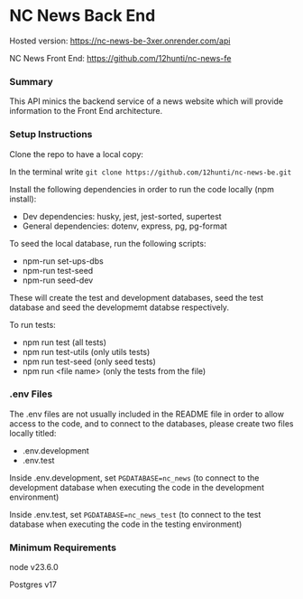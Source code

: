 # NC News Back End

Hosted version: https://nc-news-be-3xer.onrender.com/api

NC News Front End: https://github.com/12hunti/nc-news-fe

### Summary

This API minics the backend service of a news website which will provide information to the Front End architecture. 

### Setup Instructions

Clone the repo to have a local copy:

In the terminal write `git clone https://github.com/12hunti/nc-news-be.git`


Install the following dependencies in order to run the code locally (npm install):

- Dev dependencies: husky, jest, jest-sorted, supertest
- General dependencies: dotenv, express, pg, pg-format

To seed the local database, run the following scripts:

- npm-run set-ups-dbs 
- npm-run test-seed
- npm-run seed-dev

These will create the test and development databases, seed the test database and seed the developmemt databse respectively.

To run tests:

- npm run test (all tests)
- npm run test-utils (only utils tests)
- npm run test-seed (only seed tests)
- npm run \<file name>  (only the tests from the file)


<!-- Clear instructions of how to clone, install dependencies, seed local database, and run tests-->

### .env Files

The .env files are not usually included in the README file in order to allow access to the code, and to connect to the databases, please create two files locally titled:

 - .env.development
- .env.test

Inside .env.development, set `PGDATABASE=nc_news` (to connect to the development database when executing the code in the development environment)

Inside .env.test, set `PGDATABASE=nc_news_test` (to connect to the test database when executing the code in the testing environment)

### Minimum Requirements

node v23.6.0

Postgres v17


